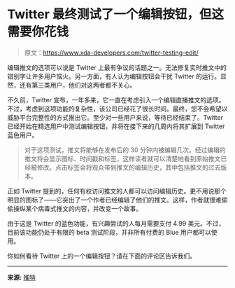 # Twitter 最终测试了一个编辑按钮，但这需要你花钱

> 原文：<https://www.xda-developers.com/twitter-testing-edit/>

编辑推文的选项可以说是 Twitter 上最有争议的话题之一。无法修复实时推文中的错别字让许多用户恼火。另一方面，有人认为编辑按钮会干扰 Twitter 的运行。显然，还有第三类用户，他们对这两者都不关心。

不久前，Twitter 宣布，一年多来，它一直在考虑引入一个编辑直播推文的选项。不过，考虑到这项功能的复杂性，该公司已经花了很长时间。最终，您不会希望以威胁平台完整性的方式推出它。至少对一些用户来说，等待已经结束了。Twitter 已经开始在精选用户中测试编辑按钮，并将在接下来的几周内将其扩展到 Twitter 蓝色用户。

> 对于这项测试，推文将能够在发布后的 30 分钟内被编辑几次。经过编辑的推文将会显示图标、时间戳和标签，这样读者就可以清楚地看到原始推文已经被修改。点击标签会将观众带到推文的编辑历史，其中包括推文的过去版本。

正如 Twitter 提到的，任何有权访问推文的人都可以访问编辑历史。更不用说那个明显的图标了——它突出了一个作者已经编辑了他们的推文。这样，作者就很难偷偷操纵某个病毒式推文的内容，并改变一个故事。

由于这是 Twitter 的蓝色功能，有兴趣尝试的人每月需要支付 4.99 美元。不过，目前该功能仍处于有限的 beta 测试阶段，并非所有付费的 Blue 用户都可以使用。

你如何看待 Twitter 上的一个编辑按钮？请在下面的评论区告诉我们。

* * *

**来源:** [推特](https://blog.twitter.com/en_us/topics/product/2022/twitter-new-edit-tweet-feature-only-test)